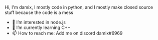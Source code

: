 Hi, I'm damix, I mostly code in python, and I mostly make closed source stuff because the code is a mess
- 👀 I’m interested in node.js
- 🌱 I’m currently learning C++
- 📫 How to reach me: Add me on discord damix#6969
